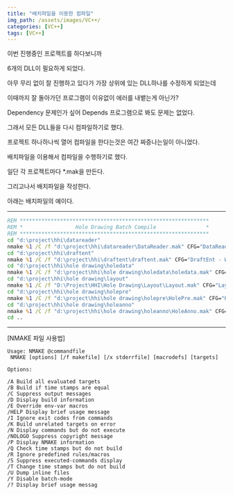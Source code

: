 ```yaml
---
title: "배치파일을 이용한 컴파일"
img_path: /assets/images/VC++/
categories: [VC++]
tags: [VC++]
---
```


이번 진행중인 프로젝트를 하다보니까

6개의 DLL이 필요하게 되었다.

아무 무리 없이 잘 진행하고 있다가 가장 상위에 있는 DLL하나를 수정하게 되었는데

이때까지 잘 돌아가던 프로그램이 이유없이 에러를 내뱉는게 아닌가?

Dependency 문제인가 싶어 Depends 프로그램으로 봐도 문제는 없었다.

 
그래서 모든 DLL들을 다시 컴파일하기로 했다.

프로젝트 하나하나씩 열어 컴파일을 한다는것은 여간 짜증나는일이 아니었다.


배치파일을 이용해서 컴파일을 수행하기로 했다.

일단 각 프로젝트마다 *.mak을 만든다.

그리고나서 배치파일을 작성한다.

아래는 배치파일의 예이다.
 
---
```bat
REM *************************************************************
REM *                 Hole Drawing Batch Compile                *
REM *************************************************************
cd "d:\project\hhi\datareader"
nmake %1 /C /f "d:\project\hhi\datareader\DataReader.mak" CFG="DataReader - Win32 Release"
cd "d:\project\hhi\draftent"
nmake %1 /C /f "d:\project\hhi\draftent\draftent.mak" CFG="DraftEnt - Win32 Release"
cd "d:\project\hhi\hole drawing\holedata"
nmake %1 /C /f "d:\project\hhi\hole drawing\holedata\holedata.mak" CFG="HoleData - Win32 Release"
cd "d:\project\hhi\hole drawing\layout"
nmake %1 /C /f "D:\Project\HHI\Hole Drawing\Layout\Layout.mak" CFG="Layout - Win32 Release"
cd "d:\project\hhi\hole drawing\holepre"
nmake %1 /C /f "d:\project\hhi\hole drawing\holepre\HolePre.mak" CFG="HolePre - Win32 Release"
cd "d:\project\hhi\hole drawing\holeanno"
nmake %1 /C /f "d:\project\hhi\hole drawing\holeanno\HoleAnno.mak" CFG="HoleAnno - Win32 Release"
cd ..
```
---

[NMAKE 파일 사용법]
```
Usage: NMAKE @commandfile
 NMAKE [options] [/f makefile] [/x stderrfile] [macrodefs] [targets]

Options:

/A Build all evaluated targets
/B Build if time stamps are equal
/C Suppress output messages
/D Display build information
/E Override env-var macros
/HELP Display brief usage message
/I Ignore exit codes from commands
/K Build unrelated targets on error
/N Display commands but do not execute
/NOLOGO Suppress copyright message
/P Display NMAKE information
/Q Check time stamps but do not build
/R Ignore predefined rules/macros
/S Suppress executed-commands display
/T Change time stamps but do not build
/U Dump inline files
/Y Disable batch-mode
/? Display brief usage messag
```
